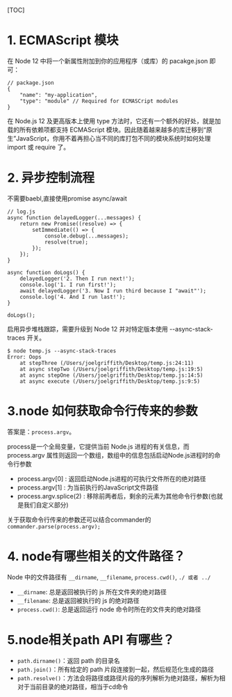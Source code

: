 [TOC]



# 1. ECMAScript 模块

在 Node 12 中将一个新属性附加到你的应用程序（或库）的 pacakge.json 即可：  
```
// package.json
{
    "name": "my-application",
    "type": "module" // Required for ECMASCript modules
}
```
在 Node.js 12 及更高版本上使用 type 方法时，它还有一个额外的好处，就是加载的所有依赖项都支持 ECMAScript 模块。因此随着越来越多的库迁移到“原生”JavaScript，你用不着再担心当不同的库打包不同的模块系统时如何处理 import 或 require 了。

# 2. 异步控制流程
不需要baebl,直接使用promise async/await
```
// log.js
async function delayedLogger(...messages) {
    return new Promise((resolve) => {
        setImmediate(() => {
            console.debug(...messages);
            resolve(true);
        });
    });
}

async function doLogs() {
    delayedLogger('2. Then I run next!');
    console.log('1. I run first!');
    await delayedLogger('3. Now I run third because I "await"');
    console.log('4. And I run last!');
}

doLogs();
```

启用异步堆栈跟踪，需要升级到 Node 12 并对特定版本使用 --async-stack-traces 开关。
```
$ node temp.js --async-stack-traces
Error: Oops
    at stepThree (/Users/joelgriffith/Desktop/temp.js:24:11)
    at async stepTwo (/Users/joelgriffith/Desktop/temp.js:19:5)
    at async stepOne (/Users/joelgriffith/Desktop/temp.js:14:5)
    at async execute (/Users/joelgriffith/Desktop/temp.js:9:5)
```

# 3.node 如何获取命令行传来的参数

答案是：`process.argv`。

process是一个全局变量，它提供当前 Node.js 进程的有关信息，而process.argv 属性则返回一个数组，数组中的信息包括启动Node.js进程时的命令行参数

- process.argv[0] : 返回启动Node.js进程的可执行文件所在的绝对路径
- process.argv[1] : 为当前执行的JavaScript文件路径
- process.argv.splice(2) : 移除前两者后，剩余的元素为其他命令行参数(也就是我们自定义部分)

关于获取命令行传来的参数还可以结合commander的 `commander.parse(process.argv);`



# 4. node有哪些相关的文件路径？

Node 中的文件路径有 `__dirname`, `__filename`, `process.cwd()`, `./ 或者 ../`

- `__dirname`: 总是返回被执行的 js 所在文件夹的绝对路径
- `__filename`: 总是返回被执行的 js 的绝对路径
- `process.cwd()`: 总是返回运行 node 命令时所在的文件夹的绝对路径



# 5.node相关path API 有哪些？

- `path.dirname()`：返回 path 的目录名
- `path.join()`：所有给定的 path 片段连接到一起，然后规范化生成的路径
- `path.resolve()`：方法会将路径或路径片段的序列解析为绝对路径，解析为相对于当前目录的绝对路径，相当于cd命令
